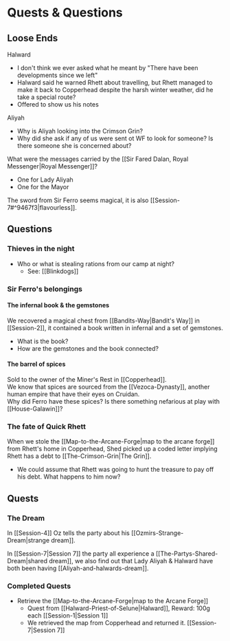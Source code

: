 # Quests & Questions
## Loose Ends
Halward  
- I don't think we ever asked what he meant by "There have been developments since we left"
- Halward said he warned Rhett about travelling, but Rhett managed to make it back to Copperhead despite the harsh winter weather, did he take a special route?
- Offered to show us his notes

Aliyah
- Why is Aliyah looking into the Crimson Grin?
- Why did she ask if any of us were sent ot WF to look for someone? Is there someone she is concerned about?

What were the messages carried by the [[Sir Fared Dalan, Royal Messenger|Royal Messenger]]?  
- One for Lady Aliyah
- One for the Mayor

The sword from Sir Ferro seems magical, it is also [[Session-7#^9467f3|flavourless]].

## Questions
### Thieves in the night
- Who or what is stealing rations from our camp at night?
	- See: [[Blinkdogs]]

### Sir Ferro's belongings
#### The infernal book & the gemstones
We recovered a magical chest from [[Bandits-Way|Bandit's Way]] in [[Session-2]], it contained a book written in infernal and a set of gemstones.  
- What is the book?
- How are the gemstones and the book connected?

#### The barrel of spices
Sold to the owner of the Miner's Rest in [[Copperhead]].  
We know that spices are sourced from the [[Vezoca-Dynasty]], another human empire that have their eyes on Cruidan.  
Why did Ferro have these spices? Is there something nefarious at play with [[House-Galawin]]?

### The fate of Quick Rhett
When we stole the [[Map-to-the-Arcane-Forge|map to the arcane forge]] from Rhett's home in Copperhead, Shed picked up a coded letter implying Rhett has a debt to [[The-Crimson-Grin|The Grin]].
- We could assume that Rhett was going to hunt the treasure to pay off his debt. What happens to him now?



## Quests

### The Dream
In [[Session-4]] Oz tells the party about his [[Ozmirs-Strange-Dream|strange dream]].

In [[Session-7|Session 7]] the party all experience a [[The-Partys-Shared-Dream|shared dream]], we also find out that Lady Aliyah & Halward have both been having [[Aliyah-and-halwards-dream]].



### Completed Quests
- Retrieve the [[Map-to-the-Arcane-Forge|map to the Arcane Forge]]
	- Quest from [[Halward-Priest-of-Selune|Halward]], Reward: 100g each [[Session-1|Session 1]]
	- We retrieved the map from Copperhead and returned it. [[Session-7|Session 7]]